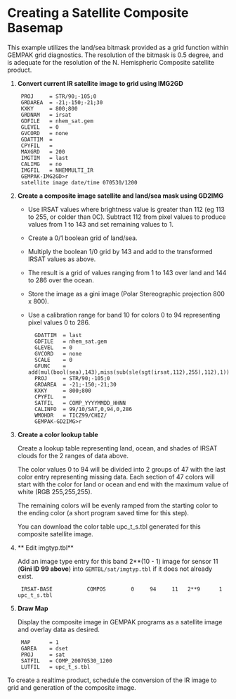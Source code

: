 # Creating a Satellite Composite Basemap

This example utilizes the land/sea bitmask provided as a grid function within GEMPAK grid diagnostics. The resolution of the bitmask is 0.5 degree, and is adequate for the resolution of the N. Hemispheric Composite satellite product.


1. **Convert current IR satellite image to grid using IMG2GD**

	    PROJ     = STR/90;-105;0
	    GRDAREA  = -21;-150;-21;30
	    KXKY     = 800;800
	    GRDNAM   = irsat
	    GDFILE   = nhem_sat.gem
	    GLEVEL   = 0
	    GVCORD   = none
	    GDATTIM  =
	    CPYFIL   =
	    MAXGRD   = 200
	    IMGTIM   = last
	    CALIMG   = no
	    IMGFIL   = NHEMMULTI_IR
	    GEMPAK-IMG2GD>r
	    satellite image date/time 070530/1200
   
2. **Create a composite image satellite and land/sea mask using GD2IMG**

	* Use IRSAT values where brightness value is greater than 112 (eg 113 to 255, or colder than 0C). Subtract 112 from pixel values to produce values from 1 to 143 and set remaining values to 1.
	* Create a 0/1 boolean grid of land/sea.
	* Multiply the boolean 1/0 grid by 143 and add to the transformed IRSAT values as above.
	* The result is a grid of values ranging from 1 to 143 over land and 144 to 286 over the ocean.
	* Store the image as a gini image (Polar Stereographic projection 800 x 800).
	* Use a calibration range for band 10 for colors 0 to 94 representing pixel values 0 to 286.
	
			GDATTIM  = last
			GDFILE   = nhem_sat.gem
			GLEVEL   = 0
			GVCORD   = none
			SCALE    = 0
			GFUNC    = add(mul(bool(sea),143),miss(sub(sle(sgt(irsat,112),255),112),1))
			PROJ     = STR/90;-105;0
			GRDAREA  = -21;-150;-21;30
			KXKY     = 800;800
			CPYFIL   =
			SATFIL   = COMP_YYYYMMDD_HHNN
			CALINFO  = 99/10/SAT,0,94,0,286
			WMOHDR   = TICZ99/CHIZ/
			GEMPAK-GD2IMG>r
   
3. **Create a color lookup table**

	Create a lookup table representing land, ocean, and shades of IRSAT clouds for the 2 ranges of data above. 
	
	The color values 0 to 94 will be divided into 2 groups of 47 with the last color entry representing missing data. Each section of 47 colors will start with the color for land or ocean and end with the maximum value of white (RGB 255,255,255).
	
	The remaining colors will be evenly ramped from the starting color to the ending color (a short program saved time for this step).
	
	You can download the color table upc_t_s.tbl generated for this composite satellite image.
	
4. ** Edit imgtyp.tbl**

	Add an image type entry for this band 2\*\*(10 - 1) image for sensor 11 (**Gini ID 99 above**) into `GEMTBL/sat/imgtyp.tbl` if it does not already exist.
	
   		IRSAT-BASE           COMPOS        0     94     11   2**9      1 upc_t_s.tbl
   		
   		
5. **Draw Map**

	Display the composite image in GEMPAK programs as a satellite image and overlay data as desired.

	    MAP      = 1
	    GAREA    = dset
	    PROJ     = sat
	    SATFIL   = COMP_20070530_1200
	    LUTFIL   = upc_t_s.tbl

   


To create a realtime product, schedule the conversion of the IR image to grid and generation of the composite image.